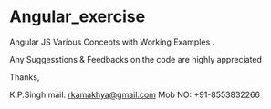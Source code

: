 # Angular_exercise
Angular JS Various Concepts with Working Examples .

Any Suggesstions & Feedbacks on the code are highly appreciated 


Thanks,

K.P.Singh
mail: rkamakhya@gmail.com
Mob NO: +91-8553832266
